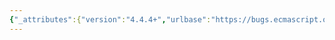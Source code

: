 ```yaml
---
{"_attributes":{"version":"4.4.4+","urlbase":"https://bugs.ecmascript.org/","maintainer":"dherman@mozilla.com"},"bug":{"bug_id":4442,"creation_ts":"2015-08-21 11:06:00 -0700","short_desc":"Redundant function length definition","delta_ts":"2015-10-23 14:00:28 -0700","product":"ECMA-262 Edition 6","component":"technical issues","version":"unspecified","rep_platform":"All","op_sys":"All","bug_status":"RESOLVED","resolution":"FIXED","priority":"Normal","bug_severity":"enhancement","everconfirmed":true,"reporter":{"uid":"andrebargull","name":"André Bargull"},"assigned_to":{"uid":"allen","name":"Allen Wirfs-Brock"},"cc":"brterlso","long_desc":[{"commentid":14602,"comment_count":0,"who":{"uid":"andrebargull","name":"André Bargull"},"bug_when":"2015-08-21 11:06:58 -0700","thetext":"Explicit function length definition is not necessary for the following methods:\n\n\n19.2.3.1 Function.prototype.apply ( thisArg, argArray )\n20.1.3.2 Number.prototype.toExponential ( fractionDigits )\n20.1.3.3 Number.prototype.toFixed ( fractionDigits )\n20.1.3.5 Number.prototype.toPrecision ( precision )\n20.3.3.4 Date.UTC ( year, month [ , date [ , hours [ , minutes [ , seconds [ , ms ] ] ] ] ] )\n20.3.4.21 Date.prototype.setFullYear ( year [ , month [ , date ] ] )\n20.3.4.22 Date.prototype.setHours ( hour [ , min [ , sec [ , ms ] ] ] )\n20.3.4.24 Date.prototype.setMinutes ( min [ , sec [ , ms ] ] )\n20.3.4.25 Date.prototype.setMonth ( month [ , date ] )\n20.3.4.26 Date.prototype.setSeconds ( sec [ , ms ] )\n20.3.4.29 Date.prototype.setUTCFullYear ( year [ , month [ , date ] ] )\n20.3.4.30 Date.prototype.setUTCHours ( hour [ , min [ , sec [ , ms ] ] ] )\n20.3.4.32 Date.prototype.setUTCMinutes ( min [ , sec [, ms ] ] )\n20.3.4.33 Date.prototype.setUTCMonth ( month [ , date ] )\n20.3.4.34 Date.prototype.setUTCSeconds ( sec [ , ms ] )\n21.1.1.1 String ( value )\n21.1.3.16 String.prototype.slice ( start, end )\n21.1.3.17 String.prototype.split ( separator, limit )\n21.1.3.19 String.prototype.substring ( start, end )\n21.2.5.11 RegExp.prototype [ @@split ] ( string, limit )\n22.1.3.12 Array.prototype.join (separator)\n22.1.3.22 Array.prototype.slice (start, end)\n22.2.3.23 %TypedArray%.prototype.slice ( start, end )\n22.2.3.26 %TypedArray%.prototype.subarray( [ begin [ , end ] ] )\nB.2.3.1 String.prototype.substr (start, length)"},{"commentid":14859,"comment_count":1,"who":{"uid":"brterlso","name":"Brian Terlson"},"bug_when":"2015-10-23 14:00:28 -0700","thetext":"Fixed in ES2016 Draft."}]}}
---
```

